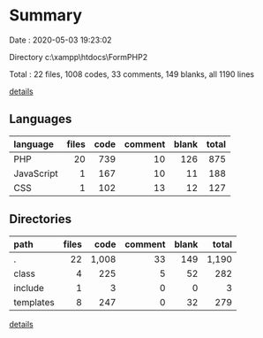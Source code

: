 # Summary

Date : 2020-05-03 19:23:02

Directory c:\xampp\htdocs\FormPHP2

Total : 22 files,  1008 codes, 33 comments, 149 blanks, all 1190 lines

[details](details.md)

## Languages
| language | files | code | comment | blank | total |
| :--- | ---: | ---: | ---: | ---: | ---: |
| PHP | 20 | 739 | 10 | 126 | 875 |
| JavaScript | 1 | 167 | 10 | 11 | 188 |
| CSS | 1 | 102 | 13 | 12 | 127 |

## Directories
| path | files | code | comment | blank | total |
| :--- | ---: | ---: | ---: | ---: | ---: |
| . | 22 | 1,008 | 33 | 149 | 1,190 |
| class | 4 | 225 | 5 | 52 | 282 |
| include | 1 | 3 | 0 | 0 | 3 |
| templates | 8 | 247 | 0 | 32 | 279 |

[details](details.md)